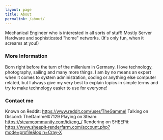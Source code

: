 ```yaml
---
layout: page
title: About
permalink: /about/
---
```


Mechanical Engineer who is interested in all sorts of stuff!
Mostly Server Hardware and sophisticated "home" networks. (It's only fun, when it screams at you!)

### More Information

Born right before the turn of the millenium in Germany. I love technology, photography, sailing and many more things. I am by no means an expert when it comes to system administration, coding or anything else computer related, but I always give my very best to explain topics in simple terms and try to make technology easier to use for everyone!


### Contact me

Known on Reddit: https://www.reddit.com/user/TheGammel
Talking on Discord: TheGammel#7129
Playing on Steam: https://steamcommunity.com/id/cng_/
Rendering on SHEEPit: https://www.sheepit-renderfarm.com/account.php?mode=profile&login=Cray-X
